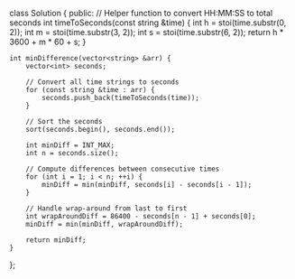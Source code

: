 class Solution {
  public:
    // Helper function to convert HH:MM:SS to total seconds
    int timeToSeconds(const string &time) {
        int h = stoi(time.substr(0, 2));
        int m = stoi(time.substr(3, 2));
        int s = stoi(time.substr(6, 2));
        return h * 3600 + m * 60 + s;
    }

    int minDifference(vector<string> &arr) {
        vector<int> seconds;

        // Convert all time strings to seconds
        for (const string &time : arr) {
            seconds.push_back(timeToSeconds(time));
        }

        // Sort the seconds
        sort(seconds.begin(), seconds.end());

        int minDiff = INT_MAX;
        int n = seconds.size();

        // Compute differences between consecutive times
        for (int i = 1; i < n; ++i) {
            minDiff = min(minDiff, seconds[i] - seconds[i - 1]);
        }

        // Handle wrap-around from last to first
        int wrapAroundDiff = 86400 - seconds[n - 1] + seconds[0];
        minDiff = min(minDiff, wrapAroundDiff);

        return minDiff;
    }
};
